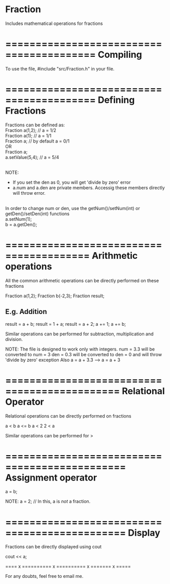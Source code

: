 Fraction
========

Includes mathematical operations for fractions

=========================================
Compiling
=========================================



To use the file,
 #include "src/Fraction.h" in your file.

=========================================
Defining Fractions
=========================================
Fractions can be defined as: <br>
Fraction a(1,2); // a = 1/2 <br>
Fraction a(1); // a = 1/1 <br>
Fraction a; // by default a = 0/1 <br>
OR <br>
Fraction a; <br>
a.setValue(5,4); // a = 5/4 <br> <br>

NOTE: <br>
- If you set the den as 0, you will get 'divide by zero' error <br>
- a.num and a.den are private members. Accessig these members directly will throw error. <br> <br>

In order to change num or den, use the getNum()/setNum(int) or getDen()/setDen(int) functions <br>
a.setNum(1); <br>
b = a.getDen();<br>

========================================
Arithmetic operations
========================================
All the common arithmetic operations can be directly performed on these fractions

Fraction a(1,2);
Fraction b(-2,3);
Fraction result;

E.g. Addition
-------------
result = a + b;
result = 1 + a;
result = a + 2;
a += 1;
a += b;

Similar operations can be performed for subtraction, multiplication and division.

NOTE:
The file is designed to work only with integers.
num = 3.3 will be converted to num = 3
den = 0.3 will be converted to den = 0 and will throw 'divide by zero' exception
Also a = a + 3.3 --> a = a + 3

=============================================
Relational Operator
=============================================

Relational operations can be directly performed on fractions

a < b
a <= b
a < 2
2 < a

Similar operations can be performed for >

==============================================
Assignment operator
==============================================

a = b;

NOTE:
a = 2; // In this, a is *not* a fraction.

==============================================
Display
==============================================

Fractions can be directly displayed using cout

cout << a;

==== x ========== x ========== x ======= x =====

For any doubts, feel free to email me.


























